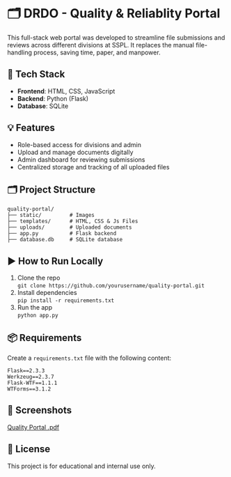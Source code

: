 
# 🗂  DRDO - Quality & Reliablity Portal

This full-stack web portal was developed to streamline file submissions and reviews across different divisions at SSPL. It replaces the manual file-handling process, saving time, paper, and manpower.

## 🔧 Tech Stack
- **Frontend**: HTML, CSS, JavaScript  
- **Backend**: Python (Flask)  
- **Database**: SQLite  

## 💡 Features
- Role-based access for divisions and admin  
- Upload and manage documents digitally  
- Admin dashboard for reviewing submissions  
- Centralized storage and tracking of all uploaded files  

## 🗂 Project Structure
```
quality-portal/
├── static/         # Images
├── templates/      # HTML, CSS & Js Files
├── uploads/        # Uploaded documents
├── app.py          # Flask backend
├── database.db     # SQLite database
```

## ▶️ How to Run Locally
1. Clone the repo  
   `git clone https://github.com/yourusername/quality-portal.git`  
2. Install dependencies  
   `pip install -r requirements.txt`  
3. Run the app  
   `python app.py`  

## 📦 Requirements

Create a `requirements.txt` file with the following content:

```
Flask==2.3.3
Werkzeug==2.3.7
Flask-WTF==1.1.1
WTForms==3.1.2

```

## 📸 Screenshots
[Quality Portal .pdf](https://github.com/user-attachments/files/21062180/Quality.Portal.pdf)

## 📄 License
This project is for educational and internal use only.
